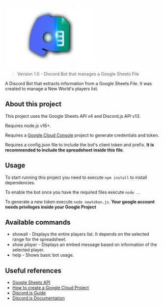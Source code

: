 <img src="resources/img/discordsheets.png"><img>

> Version 1.0 - Discord Bot that manages a Google Sheets File

A Discord Bot that extracts information from a Google Sheets File. It was created to manage a New World's players list.

## About this project

This project uses the Google Sheets API v4 and Discord.js API v13.

Requires node.js v16+.

Requires a [Google Cloud Console](https://console.cloud.google.com) project to generate credentials and token.

Requires a config.json file to include the bot's client token and prefix. **It is recommended to include the spreadsheet inside this file**.

## Usage

To start running this project you need to execute `npm install` to install dependencies.

To enable the bot once you have the required files execute `node .`.

To generate a new token execute `node newtoken.js`. **Your google account needs privileges inside your Google Project**

## Available commands

- showall - Displays the entire players list. It depends on the selected range for the spreadsheet.
- show *player* - Displays an embed message based on information of the selected player.
- help - Shows basic bot usage.

## Useful references
- [Google Sheets API](https://developers.google.com/sheets/api/quickstart/nodejs)
- [How to create a Google Cloud Project](https://developers.google.com/workspace/guides/create-project)
- [Discord.js Guide](https://discordjs.guide/#before-you-begin)
- [Discord.js Documentation](https://discord.js.org/#/docs/main/stable/general/welcome)